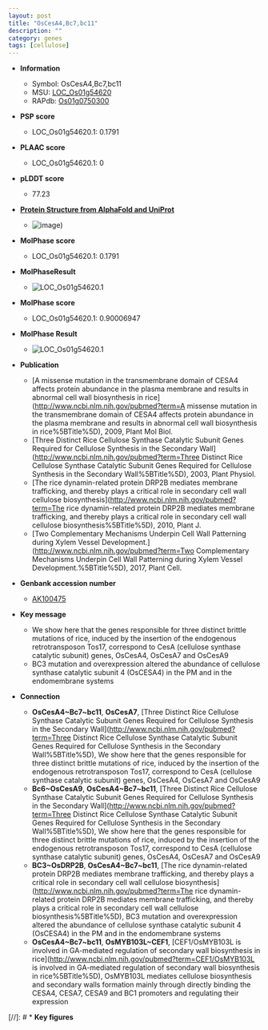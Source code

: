 ```yaml
---
layout: post
title: "OsCesA4,Bc7,bc11"
description: ""
category: genes
tags: [cellulose]
---
```


* **Information**  
    + Symbol: OsCesA4,Bc7,bc11  
    + MSU: [LOC_Os01g54620](http://rice.plantbiology.msu.edu/cgi-bin/ORF_infopage.cgi?orf=LOC_Os01g54620)  
    + RAPdb: [Os01g0750300](http://rapdb.dna.affrc.go.jp/viewer/gbrowse_details/irgsp1?name=Os01g0750300)  

* **PSP score**  
    + LOC_Os01g54620.1: 0.1791 

* **PLAAC score**  
    + LOC_Os01g54620.1: 0 

* **pLDDT score**
    + 77.23

* **[Protein Structure from AlphaFold and UniProt](https://www.uniprot.org/uniprotkb/Q5JN63/entry#structure)**
    + ![image](https://ricepsp.github.io/images/Q5/AF-Q5JN63-F1.png))

* **MolPhase score**
    + LOC_Os01g54620.1: 0.1791

* **MolPhaseResult**
    + ![LOC_Os01g54620.1](https://ricepsp.github.io/pictures/LOC_Os01g/LOC_Os01g54620.1.png)

* **MolPhase score**
    + LOC_Os01g54620.1: 0.90006947

* **MolPhase Result**
    + ![LOC_Os01g54620.1](https://304243504.github.io/Pictures/LOC_Os01g/LOC_Os01g54620.1.png)

* **Publication**  
    + [A missense mutation in the transmembrane domain of CESA4 affects protein abundance in the plasma membrane and results in abnormal cell wall biosynthesis in rice](http://www.ncbi.nlm.nih.gov/pubmed?term=A missense mutation in the transmembrane domain of CESA4 affects protein abundance in the plasma membrane and results in abnormal cell wall biosynthesis in rice%5BTitle%5D), 2009, Plant Mol Biol.
    + [Three Distinct Rice Cellulose Synthase Catalytic Subunit Genes Required for Cellulose Synthesis in the Secondary Wall](http://www.ncbi.nlm.nih.gov/pubmed?term=Three Distinct Rice Cellulose Synthase Catalytic Subunit Genes Required for Cellulose Synthesis in the Secondary Wall%5BTitle%5D), 2003, Plant Physiol.
    + [The rice dynamin-related protein DRP2B mediates membrane trafficking, and thereby plays a critical role in secondary cell wall cellulose biosynthesis](http://www.ncbi.nlm.nih.gov/pubmed?term=The rice dynamin-related protein DRP2B mediates membrane trafficking, and thereby plays a critical role in secondary cell wall cellulose biosynthesis%5BTitle%5D), 2010, Plant J.
    + [Two Complementary Mechanisms Underpin Cell Wall Patterning during Xylem Vessel Development.](http://www.ncbi.nlm.nih.gov/pubmed?term=Two Complementary Mechanisms Underpin Cell Wall Patterning during Xylem Vessel Development.%5BTitle%5D), 2017, Plant Cell.

* **Genbank accession number**  
    + [AK100475](http://www.ncbi.nlm.nih.gov/nuccore/AK100475)

* **Key message**  
    + We show here that the genes responsible for three distinct brittle mutations of rice, induced by the insertion of the endogenous retrotransposon Tos17, correspond to CesA (cellulose synthase catalytic subunit) genes, OsCesA4, OsCesA7 and OsCesA9
    + BC3 mutation and overexpression altered the abundance of cellulose synthase catalytic subunit 4 (OsCESA4) in the PM and in the endomembrane systems

* **Connection**  
    + __OsCesA4~Bc7~bc11__, __OsCesA7__, [Three Distinct Rice Cellulose Synthase Catalytic Subunit Genes Required for Cellulose Synthesis in the Secondary Wall](http://www.ncbi.nlm.nih.gov/pubmed?term=Three Distinct Rice Cellulose Synthase Catalytic Subunit Genes Required for Cellulose Synthesis in the Secondary Wall%5BTitle%5D), We show here that the genes responsible for three distinct brittle mutations of rice, induced by the insertion of the endogenous retrotransposon Tos17, correspond to CesA (cellulose synthase catalytic subunit) genes, OsCesA4, OsCesA7 and OsCesA9
    + __Bc6~OsCesA9__, __OsCesA4~Bc7~bc11__, [Three Distinct Rice Cellulose Synthase Catalytic Subunit Genes Required for Cellulose Synthesis in the Secondary Wall](http://www.ncbi.nlm.nih.gov/pubmed?term=Three Distinct Rice Cellulose Synthase Catalytic Subunit Genes Required for Cellulose Synthesis in the Secondary Wall%5BTitle%5D), We show here that the genes responsible for three distinct brittle mutations of rice, induced by the insertion of the endogenous retrotransposon Tos17, correspond to CesA (cellulose synthase catalytic subunit) genes, OsCesA4, OsCesA7 and OsCesA9
    + __BC3~OsDRP2B__, __OsCesA4~Bc7~bc11__, [The rice dynamin-related protein DRP2B mediates membrane trafficking, and thereby plays a critical role in secondary cell wall cellulose biosynthesis](http://www.ncbi.nlm.nih.gov/pubmed?term=The rice dynamin-related protein DRP2B mediates membrane trafficking, and thereby plays a critical role in secondary cell wall cellulose biosynthesis%5BTitle%5D), BC3 mutation and overexpression altered the abundance of cellulose synthase catalytic subunit 4 (OsCESA4) in the PM and in the endomembrane systems
    + __OsCesA4~Bc7~bc11__, __OsMYB103L~CEF1__, [CEF1/OsMYB103L is involved in GA-mediated regulation of secondary wall biosynthesis in rice](http://www.ncbi.nlm.nih.gov/pubmed?term=CEF1/OsMYB103L is involved in GA-mediated regulation of secondary wall biosynthesis in rice%5BTitle%5D), OsMYB103L mediates cellulose biosynthesis and secondary walls formation mainly through directly binding the CESA4, CESA7, CESA9 and BC1 promoters and regulating their expression

[//]: # * **Key figures**  


